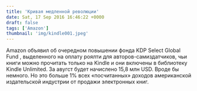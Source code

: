 ```yaml
---
title: 'Кривая медленной революции'
date: Sat, 17 Sep 2016 16:46:22 +0000
draft: false
tags: ['Amazon']
thumbnail: 'img/kindle001.jpeg'
---
```


Amazon объявил об очередном повышении фонда KDP Select Global Fund , выделенного на оплату роялти для авторов-самиздатчиков, чьи книги можно прочитать только на Kindle и они включены в библиотеку Kindle Unlimited. За авугст будет начислено 15,8 млн USD. Вроде бы немного. Но это больше 1% всех «посчитанных» доходов американской издательской индустрии от продажи электронных книг. 